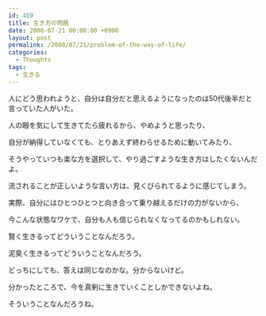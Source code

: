 ```yaml
---
id: 459
title: 生き方の問題
date: 2008-07-21 00:00:00 +0900
layout: post
permalink: /2008/07/21/problem-of-the-way-of-life/
categories:
  - Thoughts
tags:
  - 生きる
---
```

人にどう思われようと、自分は自分だと思えるようになったのは50代後半だと言っていた人がいた。

人の眼を気にして生きてたら疲れるから、やめようと思ったり、
  
自分が納得していなくても、とりあえず終わらせるために動いてみたり、
  
そうやっていつも楽な方を選択して、やり過ごすような生き方はしたくないんだよ。
  
流されることが正しいような言い方は、見くびられてるように感じてしまう。

実際、自分にはひとつひとつと向き合って乗り越えるだけの力がないから、
  
今こんな状態なワケで、自分も人も信じられなくなってるのかもしれない。

賢く生きるってどういうことなんだろう。
  
泥臭く生きるってどういうことなんだろう。
  
どっちにしても、答えは同じなのかな。分からないけど。
  
分かったところで、今を真剣に生きていくことしかできないよね。
  
そういうことなんだろうね。
